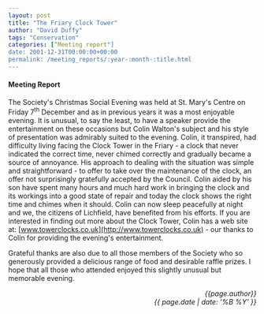 ```yaml
---
layout: post
title: "The Friary Clock Tower"
author: "David Duffy"
tags: "Conservation"
categories: [“Meeting report"]
date: 2001-12-31T00:00:00+00:00
permalink: /meeting_reports/:year-:month-:title.html
---
```

#### Meeting Report ####

The Society's Christmas Social Evening was held at St. Mary's Centre on Friday 7<sup>th</sup> December and as in previous years it was a most enjoyable evening. It is unusual, to say the least, to have a speaker provide the entertainment on these occasions but Colin Walton's subject and his style of presentation was admirably suited to the evening. Colin, it transpired, had difficulty living facing the Clock Tower in the Friary - a clock that never indicated the correct time, never chimed correctly and gradually became a source of annoyance. His approach to dealing with the situation was simple and straightforward - to offer to take over the maintenance of the clock, an offer not surprisingly gratefully accepted by the Council. Colin aided by his son have spent many hours and much hard work in bringing the clock and its workings into a good state of repair and today the clock shows the right time and chimes when it should. Colin can now sleep peacefully at night and we, the citizens of Lichfield, have benefited from his efforts. If you are interested in finding out more about the Clock Tower, Colin has a web site at: [www.towerclocks.co.uk](http://www.towerclocks.co.uk) - our thanks to Colin for providing the evening's entertainment. 

Grateful thanks are also due to all those members of the Society who so generously provided a delicious range of food and desirable raffle prizes. I hope that all those who attended enjoyed this slightly unusual but memorable evening. 

<p align="right"><i> {{page.author}} <br> {{ page.date | date: '%B %Y' }} </i></p>
